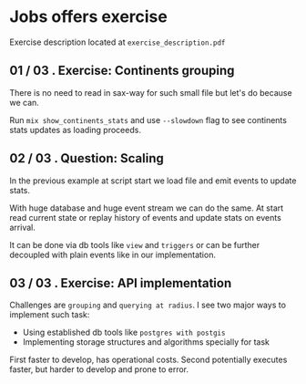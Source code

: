 # Jobs offers exercise

Exercise description located at `exercise_description.pdf`

## 01 / 03 . Exercise: Continents grouping

There is no need to read in sax-way for such small file but let's do 
because we can.

Run `mix show_continents_stats` and use `--slowdown` flag to see
continents stats updates as loading proceeds.

## 02 / 03 . Question: Scaling

In the previous example at script start we load file and emit
events to update stats.

With huge database and huge event stream we can do the same.
At start read current state or replay history of events and
update stats on events arrival.

It can be done via db tools like `view` and `triggers` or
can be further decoupled with plain events like in our implementation.

## 03 / 03 . Exercise: API implementation

Challenges are `grouping` and `querying at radius`.
I see two major ways to implement such task:

- Using established db tools like `postgres with postgis`
- Implementing storage structures and algorithms specially for task

First faster to develop, has operational costs.
Second potentially executes faster, but harder to develop and prone 
to error.
